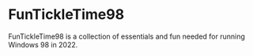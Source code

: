 # FunTickleTime98
FunTickleTime98 is a collection of essentials and fun needed for running Windows 98 in 2022.
